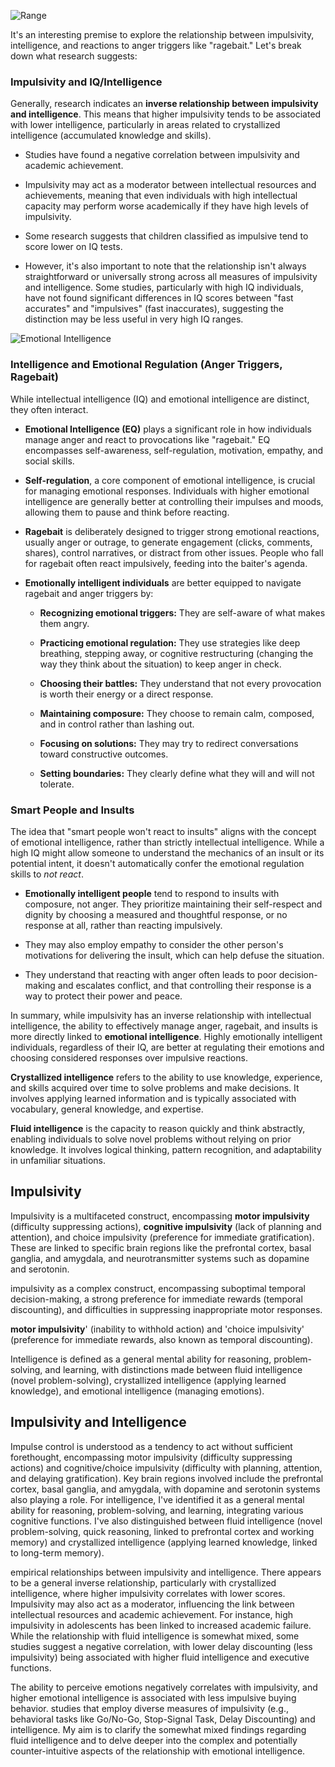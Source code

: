 ![Range](image-1.png)

It's an interesting premise to explore the relationship between impulsivity, intelligence, and reactions to anger triggers like "ragebait." Let's break down what research suggests:

### Impulsivity and IQ/Intelligence

Generally, research indicates an **inverse relationship between impulsivity and intelligence**. This means that higher impulsivity tends to be associated with lower intelligence, particularly in areas related to crystallized intelligence (accumulated knowledge and skills).

- Studies have found a negative correlation between impulsivity and academic achievement.

- Impulsivity may act as a moderator between intellectual resources and achievements, meaning that even individuals with high intellectual capacity may perform worse academically if they have high levels of impulsivity.

- Some research suggests that children classified as impulsive tend to score lower on IQ tests.

- However, it's also important to note that the relationship isn't always straightforward or universally strong across all measures of impulsivity and intelligence. Some studies, particularly with high IQ individuals, have not found significant differences in IQ scores between "fast accurates" and "impulsives" (fast inaccurates), suggesting the distinction may be less useful in very high IQ ranges.

![Emotional Intelligence](image-2.png)

### Intelligence and Emotional Regulation (Anger Triggers, Ragebait)

While intellectual intelligence (IQ) and emotional intelligence are distinct, they often interact.

- **Emotional Intelligence (EQ)** plays a significant role in how individuals manage anger and react to provocations like "ragebait." EQ encompasses self-awareness, self-regulation, motivation, empathy, and social skills.

- **Self-regulation**, a core component of emotional intelligence, is crucial for managing emotional responses. Individuals with higher emotional intelligence are generally better at controlling their impulses and moods, allowing them to pause and think before reacting.

- **Ragebait** is deliberately designed to trigger strong emotional reactions, usually anger or outrage, to generate engagement (clicks, comments, shares), control narratives, or distract from other issues. People who fall for ragebait often react impulsively, feeding into the baiter's agenda.

- **Emotionally intelligent individuals** are better equipped to navigate ragebait and anger triggers by:

  - **Recognizing emotional triggers:** They are self-aware of what makes them angry.

  - **Practicing emotional regulation:** They use strategies like deep breathing, stepping away, or cognitive restructuring (changing the way they think about the situation) to keep anger in check.

  - **Choosing their battles:** They understand that not every provocation is worth their energy or a direct response.

  - **Maintaining composure:** They choose to remain calm, composed, and in control rather than lashing out.

  - **Focusing on solutions:** They may try to redirect conversations toward constructive outcomes.

  - **Setting boundaries:** They clearly define what they will and will not tolerate.

### Smart People and Insults

The idea that "smart people won't react to insults" aligns with the concept of emotional intelligence, rather than strictly intellectual intelligence. While a high IQ might allow someone to understand the mechanics of an insult or its potential intent, it doesn't automatically confer the emotional regulation skills to *not react*.

- **Emotionally intelligent people** tend to respond to insults with composure, not anger. They prioritize maintaining their self-respect and dignity by choosing a measured and thoughtful response, or no response at all, rather than reacting impulsively.

- They may also employ empathy to consider the other person's motivations for delivering the insult, which can help defuse the situation.

- They understand that reacting with anger often leads to poor decision-making and escalates conflict, and that controlling their response is a way to protect their power and peace.

In summary, while impulsivity has an inverse relationship with intellectual intelligence, the ability to effectively manage anger, ragebait, and insults is more directly linked to **emotional intelligence**. Highly emotionally intelligent individuals, regardless of their IQ, are better at regulating their emotions and choosing considered responses over impulsive reactions.

**Crystallized intelligence** refers to the ability to use knowledge, experience, and skills acquired over time to solve problems and make decisions. It involves applying learned information and is typically associated with vocabulary, general knowledge, and expertise.

**Fluid intelligence** is the capacity to reason quickly and think abstractly, enabling individuals to solve novel problems without relying on prior knowledge. It involves logical thinking, pattern recognition, and adaptability in unfamiliar situations.

## Impulsivity

Impulsivity is a multifaceted construct, encompassing **motor impulsivity** (difficulty suppressing actions), **cognitive impulsivity** (lack of planning and attention), and choice impulsivity (preference for immediate gratification). These are linked to specific brain regions like the prefrontal cortex, basal ganglia, and amygdala, and neurotransmitter systems such as dopamine and serotonin.

impulsivity as a complex construct, encompassing suboptimal temporal decision-making, a strong preference for immediate rewards (temporal discounting), and difficulties in suppressing inappropriate motor responses.

**motor impulsivity**' (inability to withhold action) and 'choice impulsivity' (preference for immediate rewards, also known as temporal discounting).

Intelligence is defined as a general mental ability for reasoning, problem-solving, and learning, with distinctions made between fluid intelligence (novel problem-solving), crystallized intelligence (applying learned knowledge), and emotional intelligence (managing emotions).

## Impulsivity and Intelligence

Impulse control is understood as a tendency to act without sufficient forethought, encompassing motor impulsivity (difficulty suppressing actions) and cognitive/choice impulsivity (difficulty with planning, attention, and delaying gratification). Key brain regions involved include the prefrontal cortex, basal ganglia, and amygdala, with dopamine and serotonin systems also playing a role. For intelligence, I've identified it as a general mental ability for reasoning, problem-solving, and learning, integrating various cognitive functions. I've also distinguished between fluid intelligence (novel problem-solving, quick reasoning, linked to prefrontal cortex and working memory) and crystallized intelligence (applying learned knowledge, linked to long-term memory).

empirical relationships between impulsivity and intelligence. There appears to be a general inverse relationship, particularly with crystallized intelligence, where higher impulsivity correlates with lower scores. Impulsivity may also act as a moderator, influencing the link between intellectual resources and academic achievement. For instance, high impulsivity in adolescents has been linked to increased academic failure. While the relationship with fluid intelligence is somewhat mixed, some studies suggest a negative correlation, with lower delay discounting (less impulsivity) being associated with higher fluid intelligence and executive functions.

The ability to perceive emotions negatively correlates with impulsivity, and higher emotional intelligence is associated with less impulsive buying behavior. studies that employ diverse measures of impulsivity (e.g., behavioral tasks like Go/No-Go, Stop-Signal Task, Delay Discounting) and intelligence. My aim is to clarify the somewhat mixed findings regarding fluid intelligence and to delve deeper into the complex and potentially counter-intuitive aspects of the relationship with emotional intelligence.
